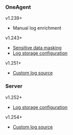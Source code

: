 ### OneAgent
v1.239+ 
- Manual log enrichment

v1.243+
- [Sensitive data masking](https://www.dynatrace.com/support/help/shortlink/log-monitoring-mask-sensitive-data)
- [Log storage configuration](https://www.dynatrace.com/support/help/shortlink/log-monitoring-log-storage)

v1.251+
- [Custom log source](https://www.dynatrace.com/support/help/shortlink/log-monitoring-custom-source)

### Server
v1.252+
- [Log storage configuration](https://www.dynatrace.com/support/help/shortlink/log-monitoring-log-storage)

v1.254+
- [Custom log source](https://www.dynatrace.com/support/help/shortlink/log-monitoring-custom-source)


